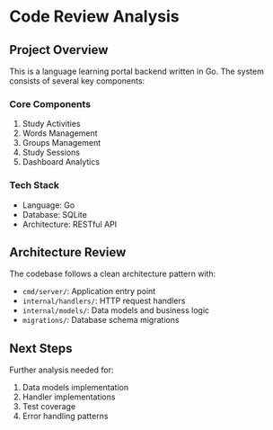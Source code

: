 # Code Review Analysis

## Project Overview
This is a language learning portal backend written in Go. The system consists of several key components:

### Core Components
1. Study Activities
2. Words Management 
3. Groups Management
4. Study Sessions
5. Dashboard Analytics

### Tech Stack
- Language: Go
- Database: SQLite
- Architecture: RESTful API

## Architecture Review
The codebase follows a clean architecture pattern with:
- `cmd/server/`: Application entry point
- `internal/handlers/`: HTTP request handlers
- `internal/models/`: Data models and business logic
- `migrations/`: Database schema migrations

## Next Steps
Further analysis needed for:
1. Data models implementation
2. Handler implementations
3. Test coverage
4. Error handling patterns